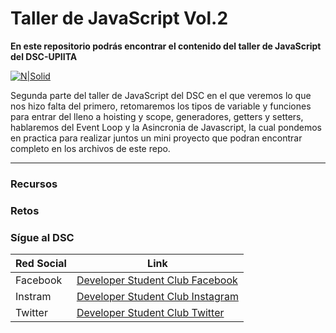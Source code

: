 # Taller de JavaScript Vol.2
**En este repositorio podrás encontrar el contenido del taller de JavaScript del DSC-UPIITA**

[![N|Solid](https://res.cloudinary.com/startup-grind/image/upload/dpr_2.0,fl_sanitize/v1/gcs/platform-data-dsc/contentbuilder/logo_hPnue3j.svg)](https://dsc.community.dev/national-polytechnic-institute-of-mexico-upiita/)

Segunda parte del taller de JavaScript del DSC en el que veremos lo que nos hizo falta del primero, retomaremos los tipos de variable y funciones para entrar del lleno a hoisting y scope, generadores, getters y setters, hablaremos del Event Loop y la Asincronia de Javascript, la cual pondemos en practica para realizar juntos un mini proyecto que podran encontrar completo en los archivos de este repo. 


---

### Recursos
  <!-- - [Instalacion de Node](https://fb.watch/1j-JZ3bg2i/)
  - [La cocina del codigo](https://www.youtube.com/c/LaCocinadelC%C3%B3digo)
  - [Leonidas Estevan](https://www.youtube.com/c/LeonidasEsteban)
  - [33 conceptos que todo desarrollador de JS debe dominar](https://github.com/leonardomso/33-js-concepts)
  - [Documentacion de MDN](https://developer.mozilla.org/es/docs/Web/JavaScript)
  - [Documentacion WWWe](https://www.w3schools.com/js/default.asp)
  - [JavaScript the good parts](https://www.youtube.com/watch?v=hQVTIJBZook&feature=youtu.be)
  - [JavaScript es sexy](https://javascriptissexy.com/)
  - [JavaScript para gatos](http://jsforcats.com/)
  - [Libros You don't know JS](https://github.com/getify/You-Dont-Know-JS)
  - Aprende HTML, Node, Express en [GitHub Learning Lab](https://lab.github.com/)
  - [Machine Learning in JS for beginners](https://thecodingtrain.com/learning/ml5/)
  - [IoT con JS: Johnny Five](http://johnny-five.io/) -->
  
### Retos
<!-- Completa los retos diario a partir del lunes. Comparte tu avance en Discord.
  - [10 dias de JS](https://www.hackerrank.com/domains/tutorials/10-days-of-javascript) -->

### Sígue al DSC
| Red Social | Link |
| ------ | ------ |
| Facebook| [Developer Student Club Facebook](https://www.facebook.com/dscipnupiita) |
| Instram | [Developer Student Club Instagram](https://www.instagram.com/dscipnupiita/) |
| Twitter | [Developer Student Club Twitter](https://twitter.com/dscipnupiita) |
